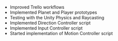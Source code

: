 - Improved Trello workflows
- Implemented Planet and Player prototypes
- Testing with the Unity Physics and Raycasting
- Implemented Direction Controller script
- Implemented Input Controller script
- Started implementation of Motion Controller script
